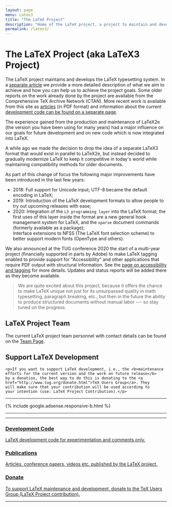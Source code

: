 ```yaml
---
layout: page
menu: Latex3
title: "The LaTeX Project"
description: "Home of the LaTeX project, a project to maintain and develop the LaTeX typesetting system."
permalink: /latex3/
---
```


# The LaTeX Project (aka LaTeX3 Project)

The LaTeX project maintains and develops the LaTeX typesetting
system. In a <a
href="{{site.baseurl}}/help/documentation/ltx3info.pdf"
target="_blank"
onclick="vgwPixelCall('51fc82f5083e42e49d51d818c781d70b');">separate
article</a> we provide a more detailed description of what we aim to
achieve and how you can help us to achieve the project goals. Some older
reports on the work already done by the project are available from the
Comprehensive TeX Archive Network (CTAN). More recent work is available from
this site as [articles]({{site.baseurl}}/publications/) (in PDF
format) and information about the current [development code can be found
on a separate page]({{site.baseurl}}/latex3/code/).

The experience gained from the production and maintenance of LaTeX2e
(the version you have been using for many years) had a major influence on our
goals for future development and on new code which is now integrated
into LaTeX.

A while ago we made the decision to drop the idea of a separate LaTeX3
format that would exist in parallel to LaTeX2e, but instead decided to gradually modernize
LaTeX to keep it competitive in today's world while maintaining
compatibility methods for older documents.

As part of this change of focus the following major improvements have
been introduced in the last few years:
+ 2018: Full support for Unicode input; UTF-8 became the default encoding
  in LaTeX;
+ 2019: Introduction of the LaTeX development formats to allow people to
   try out upcoming releases with ease;
+ 2020: Integration of the `L3 programming layer` into the LaTeX
     format; the first uses of this layer inside the format are a new general hook management system
     for LaTeX, and the `xparse` document commands (formerly available as a package);<br>
     Interface extensions to NFSS (The LaTeX font
     selection scheme) to better support modern fonts (OpenType and
     others).

We also announced at the TUG conference 2020 the start of a multi-year
project (financially supported in parts by Adobe) to make LaTeX
tagging enabled to provide support for "Accessibility" and other
applications that require PDF output with structural information.  See
the [page on accessibility and
tagging]({{site.baseurl}}/publications/indexbytopic/pdf/) for more
details. Updates and status reports will be added there as
they become available.

> We are quite excited about this project, because it offers the chance
> to make LaTeX unique not just for its unsurpassed quality in math
> typesetting, paragraph breaking, etc., but then in the future the ability to
> produce structured documents without manual labor --- so stay tuned on
> the progress.
 
<div class="row">
  <div class="col cell1of2">
    <h2>LaTeX Project Team</h2>
    <p>The current LaTeX project team personnel with contact details
    can be found on the <a href="{{ "/about/team" | prepend: site.baseurl }}">Team Page</a>.
    </p>
  </div>
  <div class="col cell1of2">
    <h2>Support LaTeX Development</h2>
    
    <p>If you want to support LaTeX development, i.e., the <b>maintenance
    efforts for the current version and the work on future release</b>
    by a donation, the best way to do this is donating to the <a
    href="http://www.tug.org/donate.html">TeX Users Group</a>. They
    will make sure that your contribution will be used according to
    your intention (use: LaTeX Project Contribution).</p>
    
  </div>
</div>

<hr>
<div class="row">{% include google.adsense.responsive-b.html %}</div><hr> 
<hr>

<div class="row teaser">
  <section class="col cell1of3">
    <a href="{{ "/latex3/code/" | prepend: site.baseurl }}">
      <h3>Development Code</h3>
      <p>LaTeX development code  for experimentation and comments only.</p>
    </a>
  </section>
  <section class="col cell1of3">
    <a href="{{ "/publications/" | prepend: site.baseurl }}">
      <h3>Publications</h3>
      <p>Articles, conference papers, videos etc. published by the LaTeX project.</p>
    </a>
  </section>
  <section class="col cell1of3">
    <a href="https://www.tug.org/donate.html">
      <h3>Donate</h3>
      <p>To support LaTeX maintenance and development, donate to the TeX Users Group (LaTeX Project contribution).</p>
    </a>
  </section>
</div>

<hr>

<img src="https://ssl-vg03.met.vgwort.de/na/79785ceeed5a46bc994c9777c7e614ce" width="1" height="1" alt="">



